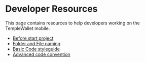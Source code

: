 # Developer Resources

This page contains resources to help developers working on the TempleWallet mobile.

- [Before start project](./developer/prerequisites.md)
- [Folder and File naming](./developer/folder-and-file-naming.md)
- [Basic Code styleguide](./developer/code-style.md)
- [Advanced code convention](./developer/component.md)
